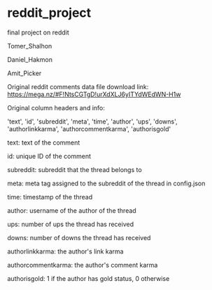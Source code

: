 # reddit_project
final project on reddit

Tomer_Shalhon

Daniel_Hakmon

Amit_Picker

Original reddit comments data file download link: https://mega.nz/#F!NtsCGTgD!urXdXLJ6yITYdWEdWN-H1w

Original column headers and info:

'text', 'id', 'subreddit', 'meta', 'time', 'author', 'ups', 'downs', 'authorlinkkarma', 'authorcommentkarma', 'authorisgold'

text: text of the comment

id: unique ID of the comment

subreddit: subreddit that the thread belongs to

meta: meta tag assigned to the subreddit of the thread in config.json

time: timestamp of the thread

author: username of the author of the thread

ups: number of ups the thread has received

downs: number of downs the thread has received

authorlinkkarma: the author's link karma

authorcommentkarma: the author's comment karma

authorisgold: 1 if the author has gold status, 0 otherwise
